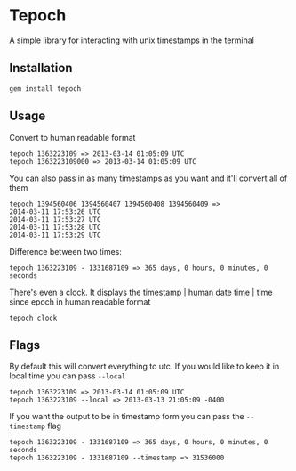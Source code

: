 Tepoch
======

A simple library for interacting with unix timestamps in the terminal

Installation
-----------
    gem install tepoch

Usage
-----

Convert to human readable format
```
tepoch 1363223109 => 2013-03-14 01:05:09 UTC
tepoch 1363223109000 => 2013-03-14 01:05:09 UTC
```

You can also pass in as many timestamps as you want and it'll convert all of them
```
tepoch 1394560406 1394560407 1394560408 1394560409 =>
2014-03-11 17:53:26 UTC
2014-03-11 17:53:27 UTC
2014-03-11 17:53:28 UTC
2014-03-11 17:53:29 UTC
```
    

Difference between two times:
```
tepoch 1363223109 - 1331687109 => 365 days, 0 hours, 0 minutes, 0 seconds
```

There's even a clock. It displays the timestamp | human date time | time since epoch in human readable format
```
tepoch clock
```

Flags
-----
By default this will convert everything to utc. If you would like to keep it in local time you can pass `--local`
```
tepoch 1363223109 => 2013-03-14 01:05:09 UTC
tepoch 1363223109 --local => 2013-03-13 21:05:09 -0400
```

If you want the output to be in timestamp form you can pass the `--timestamp` flag
```
tepoch 1363223109 - 1331687109 => 365 days, 0 hours, 0 minutes, 0 seconds
tepoch 1363223109 - 1331687109 --timestamp => 31536000
```
